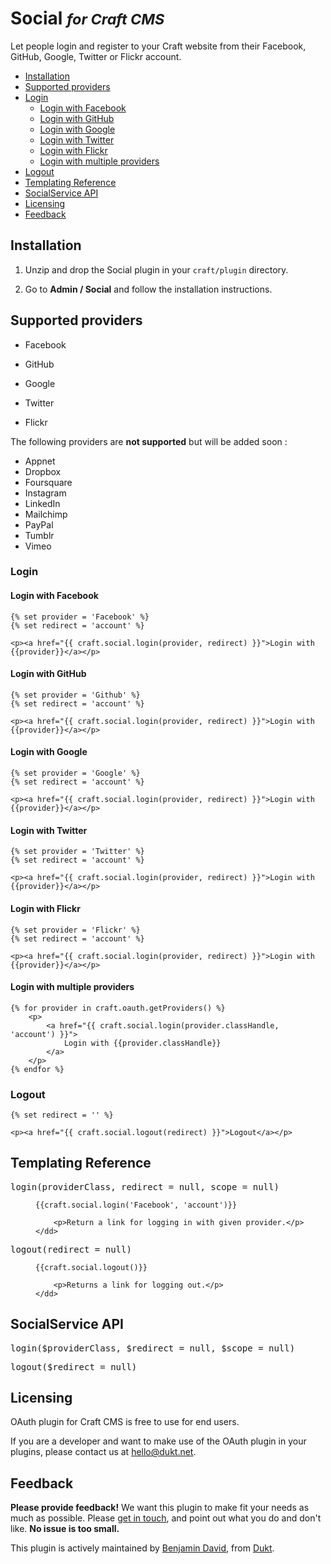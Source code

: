 # Social <small>_for Craft CMS_</small>

Let people login and register to your Craft website from their Facebook, GitHub, Google, Twitter or Flickr account.

- [Installation](#install)
- [Supported providers](#providers)
- [Login](#login)
    - [Login with Facebook](#login-facebook)
    - [Login with GitHub](#login-github)
    - [Login with Google](#login-google)
    - [Login with Twitter](#login-twitter)
    - [Login with Flickr](#login-flickr)
    - [Login with multiple providers](#login-multiple)
- [Logout](#logout)
- [Templating Reference](#templating)
- [SocialService API](#api)
- [Licensing](#license)
- [Feedback](#feedback)

<a id="install"></a>
## Installation

1. Unzip and drop the Social plugin in your `craft/plugin` directory.

2. Go to **Admin / Social** and follow the installation instructions.

<a id="providers"></a>
## Supported providers

- Facebook
- GitHub

- Google
- Twitter
- Flickr

The following providers are **not supported** but will be added soon :

- Appnet
- Dropbox
- Foursquare
- Instagram
- LinkedIn
- Mailchimp
- PayPal
- Tumblr
- Vimeo


<a id="login"></a>
### Login

<a id="login-facebook"></a>
#### Login with Facebook

    {% set provider = 'Facebook' %}
    {% set redirect = 'account' %}

    <p><a href="{{ craft.social.login(provider, redirect) }}">Login with {{provider}}</a></p>


<a id="login-github"></a>
#### Login with GitHub

    {% set provider = 'Github' %}
    {% set redirect = 'account' %}

    <p><a href="{{ craft.social.login(provider, redirect) }}">Login with {{provider}}</a></p>


<a id="login-google"></a>
#### Login with Google

    {% set provider = 'Google' %}
    {% set redirect = 'account' %}

    <p><a href="{{ craft.social.login(provider, redirect) }}">Login with {{provider}}</a></p>


<a id="login-twitter"></a>
#### Login with Twitter

    {% set provider = 'Twitter' %}
    {% set redirect = 'account' %}

    <p><a href="{{ craft.social.login(provider, redirect) }}">Login with {{provider}}</a></p>


<a id="login-flickr"></a>
#### Login with Flickr

    {% set provider = 'Flickr' %}
    {% set redirect = 'account' %}

    <p><a href="{{ craft.social.login(provider, redirect) }}">Login with {{provider}}</a></p>

<a id="login-multiple"></a>
#### Login with multiple providers

    {% for provider in craft.oauth.getProviders() %}
        <p>
            <a href="{{ craft.social.login(provider.classHandle, 'account') }}">
                Login with {{provider.classHandle}}
            </a>
        </p>
    {% endfor %}


<a id="logout"></a>
### Logout

    {% set redirect = '' %}

    <p><a href="{{ craft.social.logout(redirect) }}">Logout</a></p>



<a id="templating"></a>
## Templating Reference

<dl>
    <dt><tt>login(providerClass, redirect = null, scope = null)</tt></dt>
    <dd>
        <pre><code>{{craft.social.login('Facebook', 'account')}}</code></pre>

        <p>Return a link for logging in with given provider.</p>
    </dd>
</dl>

<dl>
    <dt><tt>logout(redirect = null)</tt></dt>
    <dd>
        <pre><code>{{craft.social.logout()}}</code></pre>

        <p>Returns a link for logging out.</p>
    </dd>
</dl>

<a id="api"></a>
## SocialService API

<dl>
    <dt><tt>login($providerClass, $redirect = null, $scope = null)</tt></dt>    
</dl>

<dl>
    <dt><tt>logout($redirect = null)</tt></dt>    
</dl>


<a id="license"></a>
## Licensing

OAuth plugin for Craft CMS is free to use for end users.

If you are a developer and want to make use of the OAuth plugin in your plugins, please contact us at hello@dukt.net.

<a id="feedback"></a>
## Feedback

**Please provide feedback!** We want this plugin to make fit your needs as much as possible.
Please [get in touch](mailto:hello@dukt.net), and point out what you do and don't like. **No issue is too small.**

This plugin is actively maintained by [Benjamin David](https://github.com/benjamindavid), from [Dukt](http://dukt.net/).
